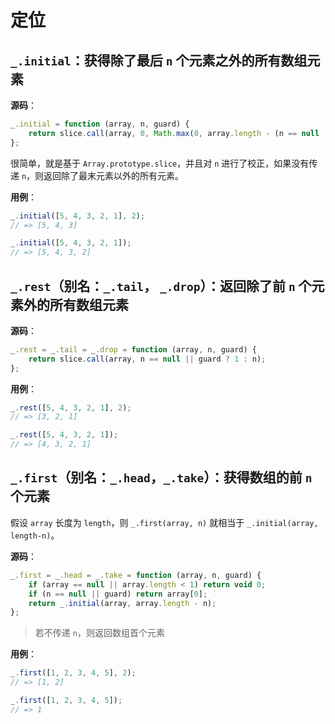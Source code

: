 定位
====

`_.initial`：获得除了最后 `n` 个元素之外的所有数组元素
------------------------------------------------------

**源码**：

```js
_.initial = function (array, n, guard) {
    return slice.call(array, 0, Math.max(0, array.length - (n == null || guard ? 1 : n)));
};
```

很简单，就是基于 `Array.prototype.slice`，并且对 `n` 进行了校正，如果没有传递 `n`，则返回除了最末元素以外的所有元素。

**用例**：

```js
_.initial([5, 4, 3, 2, 1], 2);
// => [5, 4, 3]

_.initial([5, 4, 3, 2, 1]);
// => [5, 4, 3, 2]
```

`_.rest`（别名：`_.tail`， `_.drop`）：返回除了前 `n` 个元素外的所有数组元素
----------------------------------------------------------------------------

**源码**：

```js
_.rest = _.tail = _.drop = function (array, n, guard) {
    return slice.call(array, n == null || guard ? 1 : n);
};

```

**用例**：

```js
_.rest([5, 4, 3, 2, 1], 2);
// => [3, 2, 1]

_.rest([5, 4, 3, 2, 1]);
// => [4, 3, 2, 1]
```

`_.first`（别名：`_.head`，`_.take`）：获得数组的前 `n` 个元素
--------------------------------------------------------------

假设 `array` 长度为 `length`，则 `_.first(array, n)` 就相当于 `_.initial(array, length-n)`。

**源码**：

```js
_.first = _.head = _.take = function (array, n, guard) {
    if (array == null || array.length < 1) return void 0;
    if (n == null || guard) return array[0];
    return _.initial(array, array.length - n);
};
```

> 若不传递 `n`，则返回数组首个元素

**用例**：

```js
_.first([1, 2, 3, 4, 5], 2);
// => [1, 2]

_.first([1, 2, 3, 4, 5]);
// => 1
```
